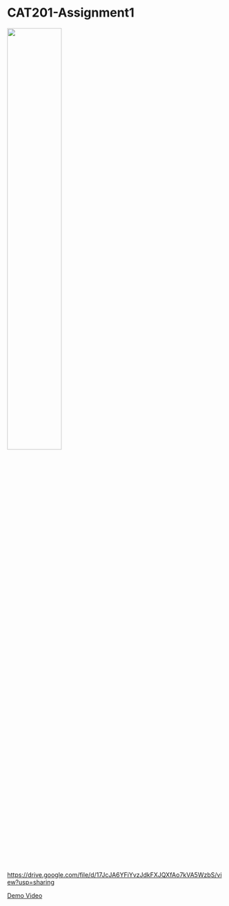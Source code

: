 # CAT201-Assignment1
[<img src="https://i.ytimg.com/vi/Hc79sDi3f0U/maxresdefault.jpg" width="50%">](https://youtu.be/9e6Q68Rm13o "Video Demonstration")
https://drive.google.com/file/d/17JcJA6YFiYvzJdkFXJQXfAo7kVA5WzbS/view?usp=sharing

<a href="https://youtu.be/UCjQ8OVnEYk">Demo Video</a>

